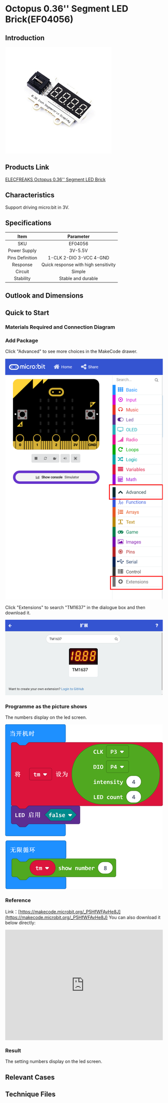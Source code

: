 # Octopus 0.36'' Segment LED Brick(EF04056)

## Introduction


![](./images/04056_1.jpg)

## Products Link

[ELECFREAKS Octopus 0.36'' Segment LED Brick](https://shop.elecfreaks.com/products/elecfreaks-octopus-0-36-segment-led-brick?_pos=1&_sid=cbacd0765&_ss=r)

## Characteristics 


 Support driving micro:bit in 3V.

## Specifications


Item | Parameter 
:-: | :-: 
SKU|EF04056
Power Supply|3V-5.5V
Pins Definition|1-CLK 2-DIO 3-VCC 4-GND
Response|Quick response with high sensitivity
Circuit|Simple
Stability|Stable and durable

## Outlook and Dimensions




## Quick to Start 


### Materials Required and Connection Diagram






### Add Package

Click "Advanced" to see more choices in the MakeCode drawer. 


![](./images/smtcNoB.png)


Click "Extensions" to search "TM1637" in the dialogue box and then download it.



![](./images/04056_3.png)



### Programme as the picture shows
 The numbers display on the led screen.

 



![](./images/04056_5.png)





### Reference
Link：[https://makecode.microbit.org/_P5HfWFAvHe8J](https://makecode.microbit.org/_P5HfWFAvHe8J)
You can also download it below directly:

<div style="position:relative;height:0;padding-bottom:70%;overflow:hidden;"><iframe style="position:absolute;top:0;left:0;width:100%;height:100%;" src="https://makecode.microbit.org/#pub:_P5HfWFAvHe8J" frameborder="0" sandbox="allow-popups allow-forms allow-scripts allow-same-origin"></iframe></div>  


### Result
 The setting numbers display on the led screen.

## Relevant Cases


## Technique Files


